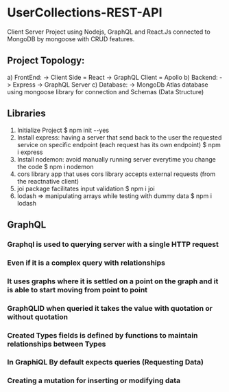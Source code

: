 # UserCollections-REST-API
Client Server Project using Nodejs, GraphQL and React.Js connected to MongoDB by mongoose with CRUD features.
## Project Topology:
  a) FrontEnd:
  -> Client Side = React
  -> GraphQL Client = Apollo
  b) Backend:
  -> Express
  -> GraphQL Server
  c) Database:
  -> MongoDb Atlas database using mongoose library for connection and Schemas (Data Structure)
## Libraries
1) Initialize Project
$ npm init --yes
2) Install express: having a server that send back to the user the requested service on specific endpoint (each request has its own endpoint)
$ npm i express
3) Install nodemon: avoid manually running server everytime you change the code
$ npm i nodemon
4) cors library
app that uses cors library accepts external requests (from the reactnative client)
5) joi package facilitates input validation
$ npm i joi
6) lodash => manipulating arrays while testing with dummy data
$ npm i lodash

## GraphQL
### Graphql is used to querying server with a single HTTP request
### Even if it is a complex query with relationships
### It uses graphs where it is settled on a point on the graph and it is able to start moving from point to point
### GraphQLID when queried it takes the value with quotation or without quotation
### Created Types fields is defined by functions to maintain relationships between Types
### In GraphiQL By default expects queries (Requesting Data)
### Creating a mutation for inserting or modifying data
